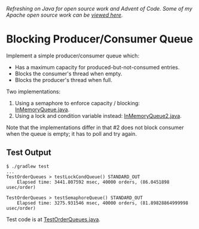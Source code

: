 
*Refreshing on Java for open source work and Advent of Code.
Some of my Apache open source work can be [viewed here](https://issues.apache.org/jira/browse/HADOOP-14226?jql=text%20~%20%22fabbri%22).*

# Blocking Producer/Consumer Queue

Implement a simple producer/consumer queue which:

- Has a maximum capacity for produced-but-not-consumed entries.
- Blocks the consumer's thread when empty.
- Blocks the producer's thread when full.

Two implementations:

1. Using a semaphore to enforce capacity / blocking: [InMemoryQueue.java](app/src/main/java/org/example/InMemoryQueue.java).
2. Using a lock and condition variable instead: [InMemoryQueue2.java](app/src/main/java/org/example/InMemoryQueue2.java).

Note that the implementations differ in that #2 does not block consumer when
the queue is empty; it has to poll and try again.

## Test Output

```
$ ./gradlew test
...
TestOrderQueues > testLockCondQueue() STANDARD_OUT
    Elapsed time: 3441.807592 msec, 40000 orders, (86.0451898 usec/order)

TestOrderQueues > testSemaphoreQueue() STANDARD_OUT
    Elapsed time: 3275.931546 msec, 40000 orders, (81.89828864999998 usec/order)

```

Test code is at [TestOrderQueues.java](app/src/test/java/org/example/TestOrderQueues.java).




